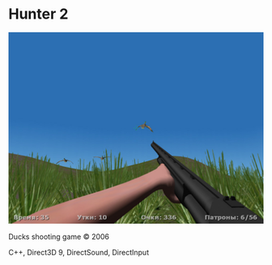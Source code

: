 # Hunter 2

<p align="center">
  <img src="https://github.com/ozdoyevg/hunter-2/blob/master/media/screenshot.jpg">
</p>

Ducks shooting game © 2006

C++, Direct3D 9, DirectSound, DirectInput
